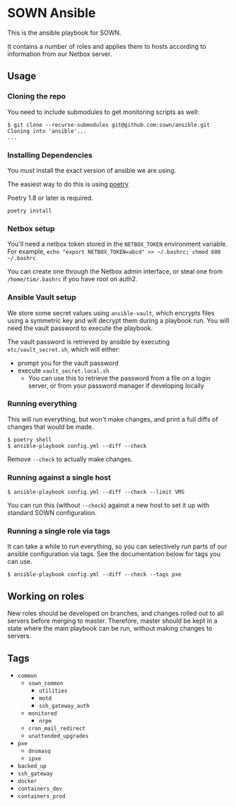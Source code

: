 # SOWN Ansible

This is the ansible playbook for SOWN.

It contains a number of roles and applies them to hosts according to information from our
Netbox server.

## Usage

### Cloning the repo

You need to include submodules to get monitoring scripts as well:
```console
$ git clone --recurse-submodules git@github.com:sown/ansible.git
Cloning into 'ansible'...
...
```

### Installing Dependencies

You must install the exact version of ansible we are using.

The easiest way to do this is using [poetry](https://python-poetry.org/docs/#installing-with-pipx)

Poetry 1.8 or later is required.

```console
poetry install
```

### Netbox setup

You'll need a netbox token stored in the `NETBOX_TOKEN` environment variable.
For example, `echo "export NETBOX_TOKEN=abcd" >> ~/.bashrc; chmod 600 ~/.bashrc`

You can create one through the Netbox admin interface, or steal one from `/home/tim/.bashrc` if you have root on auth2.

### Ansible Vault setup

We store some secret values using `ansible-vault`, which encrypts files using a symmetric key and will decrypt them during a playbook run. You will need the vault password to execute the playbook.

The vault password is retrieved by ansible by executing `etc/vault_secret.sh`, which will either:

- prompt you for the vault password
- execute `vault_secret.local.sh`
  - You can use this to retrieve the password from a file on a login server, or from your password manager if developing locally

### Running everything

This will run everything, but won't make changes, and print a full diffs of changes that would be made.
```console
$ poetry shell
$ ansible-playbook config.yml --diff --check
```
Remove `--check` to actually make changes.

### Running against a single host

```console
$ ansible-playbook config.yml --diff --check --limit VMS
```
You can run this (without `--check`) against a new host to set it up with standard SOWN configuration.

### Running a single role via tags

It can take a while to run everything, so you can selectively run parts of our ansible configuration via tags. See the documentation below for tags you can use.

```console
$ ansible-playbook config.yml --diff --check --tags pxe
```

## Working on roles

New roles should be developed on branches, and changes rolled out to all servers before merging to master. Therefore, master should be kept in a state where the main playbook can be run, without making changes to servers.

## Tags

- `common`
  - `sown_common`
    - `utilities`
    - `motd`
    - `ssh_gateway_auth`
  - `monitored`
    - `nrpe`
  - `cron_mail_redirect`
  - `unattended_upgrades`
- `pxe`
  - `dnsmasq`
  - `ipxe`
- `backed_up`
- `ssh_gateway`
- `docker`
- `containers_dev`
- `containers_prod`
